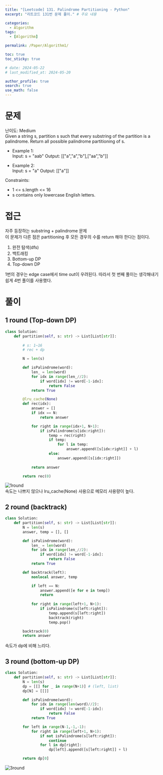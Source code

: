 ```yaml
---
title: "[Leetcode] 131. Palindrome Partitioning - Python"
excerpt: "리트코드 131번 문제 풀이." # 주요 내용

categories:
  - Algorithm
tags:
  - [Algorithm]

permalink: /Paper/Algorithm1/

toc: true
toc_sticky: true

# date: 2024-05-22
# last_modified_at: 2024-05-20

author_profile: true
search: true
use_math: false
---
```


# 문제
난이도: Medium   
Given a string s, partition s such that every substring of the partition is a palindrome. Return all possible palindrome partitioning of s.

- Example 1:   
  Input: s = "aab"
  Output: [["a","a","b"],["aa","b"]]

- Example 2:   
  Input: s = "a"
  Output: [["a"]]

Constraints:
- 1 <= s.length <= 16   
- s contains only lowercase English letters.

# 접근

자주 등장하는 substring + palindrome 문제    
이 문제가 다른 점은 partitioning 후 모든 경우의 수를 return 해야 한다는 점이다.

1. 완전 탐색(dfs)
2. 백트래킹
3. Bottom-up DP
4. Top-down DP

1번의 경우는 edge case에서 time out이 우려된다. 따라서 첫 번째 풀이는 생각해내기 쉽게 4번 풀이를 사용했다.

# 풀이

## 1 round (Top-down DP)

```python
class Solution:
    def partition(self, s: str) -> List[List[str]]:
        
        # s: 1~16
        # rec + dp

        N = len(s)

        def isPalindrome(word):
            len_ = len(word)
            for idx in range(len_//2):
                if word[idx] != word[-1-idx]:
                    return False
            return True

        @lru_cache(None)
        def rec(idx):
            answer = []
            if idx == N:
                return answer

            for right in range(idx+1, N+1):
                if isPalindrome(s[idx:right]):
                    temp = rec(right)
                    if temp:
                        for l in temp:
                            answer.append([s[idx:right]] + l)
                    else:
                        answer.append([s[idx:right]])
            
            return answer

        return rec(0)
```
![1round]({{site.url}}/assets/images/posts_img/2024-05-22-1/1round.png)   
속도는 나쁘지 않으나 lru_cache(None) 사용으로 메모리 사용량이 높다.   


## 2 round (backtrack)
```python
class Solution:
    def partition(self, s: str) -> List[List[str]]:
        N = len(s)
        answer, temp = [], []

        def isPalindrome(word):
            len_ = len(word)
            for idx in range(len_//2):
                if word[idx] != word[-1-idx]:
                    return False
            return True

        def backtrack(left):
            nonlocal answer, temp

            if left == N:
                answer.append([e for e in temp])
                return
            
            for right in range(left+1, N+1):
                if isPalindrome(s[left:right]):
                    temp.append(s[left:right])
                    backtrack(right)
                    temp.pop()

        backtrack(0)
        return answer
```
속도가 dp에 비해 느리다.

## 3 round (bottom-up DP)
```python
class Solution:
    def partition(self, s: str) -> List[List[str]]:
        N = len(s)
        dp = [[] for _ in range(N+1)] # (left, list)
        dp[N] = [[]]

        def isPalindrome(word):
            for idx in range(len(word)//2):
                if word[idx] != word[-1-idx]:
                    return False
            return True

        for left in range(N-1,-1,-1):
            for right in range(left+1, N+1):
                if not isPalindrome(s[left:right]):
                    continue
                for l in dp[right]:
                    dp[left].append([s[left:right]] + l)

        return dp[0]
```
![3round]({{site.url}}/assets/images/posts_img/2024-05-22-1/3round.png)